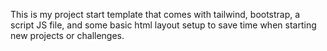 This is my project start template that comes with tailwind, bootstrap, a script JS file, and some basic html layout setup to save time when starting new projects or challenges.
